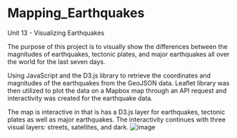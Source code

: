 # Mapping_Earthquakes
Unit 13 - Visualizing Earthquakes

The purpose of this project is to visually show the differences between the magnitudes of earthquakes, tectonic plates, and major earthquakes all over the world for the last seven days.   

Using JavaScript and the D3.js library to retrieve the coordinates and magnitudes of the earthquakes from the GeoJSON data.   Leaflet library was then utilized to plot the data on a Mapbox map through an API request and interactivity was created for the earthquake data.

The map is interactive in that is has a D3.js layer for earthquakes, tectonic plates as well as major earthquakes.    The interactivity continues with three visual layers:  streets, satellites, and dark.
![image](https://user-images.githubusercontent.com/78219007/118421263-0cb11b00-b67e-11eb-8adb-6c029718530e.png)
   
